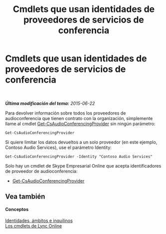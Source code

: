 ﻿---
title: Cmdlets que usan identidades de proveedores de servicios de conferencia
TOCTitle: Cmdlets que usan identidades de proveedores de servicios de conferencia
ms:assetid: be5621b6-ec11-4b12-83ec-075af269ca6a
ms:mtpsurl: https://technet.microsoft.com/es-es/library/Dn362841(v=OCS.15)
ms:contentKeyID: 56271351
ms.date: 06/02/2017
mtps_version: v=OCS.15
ms.translationtype: HT
---

# Cmdlets que usan identidades de proveedores de servicios de conferencia

 

_**Última modificación del tema:** 2015-06-22_

Para devolver información sobre todos los proveedores de audioconferencia que tienen contrato con la organización, simplemente llame al cmdlet [Get-CsAudioConferencingProvider](get-csaudioconferencingprovider.md) sin ningún parámetro:

    Get-CsAudioConferencingProvider

Si quiere limitar los datos devueltos a un solo proveedor (en este ejemplo, Contoso Audio Services), use el parámetro Identity:

    Get-CsAudioConferencingProvider -Identity "Contoso Audio Services"

Solo hay un cmdlet de Skype Empresarial Online que acepta identificadores de proveedor de audioconferencia:

  - [Get-CsAudioConferencingProvider](get-csaudioconferencingprovider.md)

## Vea también

#### Conceptos

[Identidades, ámbitos e inquilinos](identities-scopes-and-tenants-in-skype-for-business-online.md)  
[Los cmdlets de Lync Online](the-skype-for-business-online-cmdlets.md)

